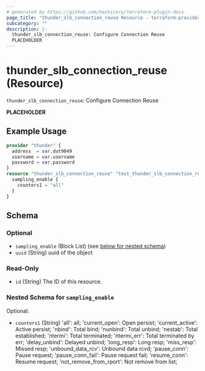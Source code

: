 ```yaml
---
# generated by https://github.com/hashicorp/terraform-plugin-docs
page_title: "thunder_slb_connection_reuse Resource - terraform-provider-thunder"
subcategory: ""
description: |-
  thunder_slb_connection_reuse: Configure Connection Reuse
  PLACEHOLDER
---
```


# thunder_slb_connection_reuse (Resource)

`thunder_slb_connection_reuse`: Configure Connection Reuse

__PLACEHOLDER__

## Example Usage

```terraform
provider "thunder" {
  address  = var.dut9049
  username = var.username
  password = var.password
}
resource "thunder_slb_connection_reuse" "test_thunder_slb_connection_reuse" {
  sampling_enable {
    counters1 = "all"
  }
}
```

<!-- schema generated by tfplugindocs -->
## Schema

### Optional

- `sampling_enable` (Block List) (see [below for nested schema](#nestedblock--sampling_enable))
- `uuid` (String) uuid of the object

### Read-Only

- `id` (String) The ID of this resource.

<a id="nestedblock--sampling_enable"></a>
### Nested Schema for `sampling_enable`

Optional:

- `counters1` (String) 'all': all; 'current_open': Open persist; 'current_active': Active persist; 'nbind': Total bind; 'nunbind': Total unbind; 'nestab': Total established; 'ntermi': Total terminated; 'ntermi_err': Total terminated by err; 'delay_unbind': Delayed unbind; 'long_resp': Long resp; 'miss_resp': Missed resp; 'unbound_data_rcv': Unbound data rcvd; 'pause_conn': Pause request; 'pause_conn_fail': Pause request fail; 'resume_conn': Resume request; 'not_remove_from_rport': Not remove from list;


